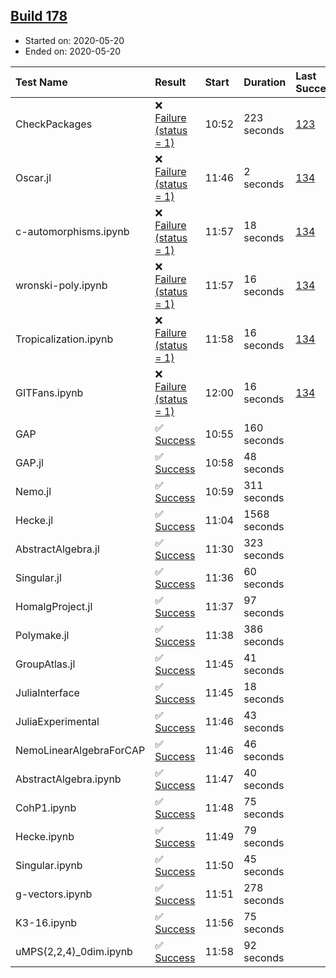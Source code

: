 ## [Build 178](https://oscarci.mathematik.uni-kl.de/job/oscar-stable/178/)

* Started on: 2020-05-20
* Ended on: 2020-05-20

| Test Name    | Result | Start | Duration | Last Success | First Failure |
|:-------------|:-------|:------|:---------|:-------------|:--------------|
| CheckPackages | ❌ [Failure (status = 1)](https://oscarci.mathematik.uni-kl.de/job/oscar-stable/178/artifact/logs/build-178/CheckPackages.log) | 10:52 | 223 seconds | [123](https://oscarci.mathematik.uni-kl.de/job/oscar-stable/123/) | [124](https://oscarci.mathematik.uni-kl.de/job/oscar-stable/124/) |
| Oscar.jl | ❌ [Failure (status = 1)](https://oscarci.mathematik.uni-kl.de/job/oscar-stable/178/artifact/logs/build-178/Oscar.jl.log) | 11:46 | 2 seconds | [134](https://oscarci.mathematik.uni-kl.de/job/oscar-stable/134/) | [177](https://oscarci.mathematik.uni-kl.de/job/oscar-stable/177/) |
| c-automorphisms.ipynb | ❌ [Failure (status = 1)](https://oscarci.mathematik.uni-kl.de/job/oscar-stable/178/artifact/logs/build-178/c-automorphisms.ipynb.log) | 11:57 | 18 seconds | [134](https://oscarci.mathematik.uni-kl.de/job/oscar-stable/134/) | [177](https://oscarci.mathematik.uni-kl.de/job/oscar-stable/177/) |
| wronski-poly.ipynb | ❌ [Failure (status = 1)](https://oscarci.mathematik.uni-kl.de/job/oscar-stable/178/artifact/logs/build-178/wronski-poly.ipynb.log) | 11:57 | 16 seconds | [134](https://oscarci.mathematik.uni-kl.de/job/oscar-stable/134/) | [177](https://oscarci.mathematik.uni-kl.de/job/oscar-stable/177/) |
| Tropicalization.ipynb | ❌ [Failure (status = 1)](https://oscarci.mathematik.uni-kl.de/job/oscar-stable/178/artifact/logs/build-178/Tropicalization.ipynb.log) | 11:58 | 16 seconds | [134](https://oscarci.mathematik.uni-kl.de/job/oscar-stable/134/) | [177](https://oscarci.mathematik.uni-kl.de/job/oscar-stable/177/) |
| GITFans.ipynb | ❌ [Failure (status = 1)](https://oscarci.mathematik.uni-kl.de/job/oscar-stable/178/artifact/logs/build-178/GITFans.ipynb.log) | 12:00 | 16 seconds | [134](https://oscarci.mathematik.uni-kl.de/job/oscar-stable/134/) | [177](https://oscarci.mathematik.uni-kl.de/job/oscar-stable/177/) |
| GAP | ✅ [Success](https://oscarci.mathematik.uni-kl.de/job/oscar-stable/178/artifact/logs/build-178/GAP.log) | 10:55 | 160 seconds |  |  |
| GAP.jl | ✅ [Success](https://oscarci.mathematik.uni-kl.de/job/oscar-stable/178/artifact/logs/build-178/GAP.jl.log) | 10:58 | 48 seconds |  |  |
| Nemo.jl | ✅ [Success](https://oscarci.mathematik.uni-kl.de/job/oscar-stable/178/artifact/logs/build-178/Nemo.jl.log) | 10:59 | 311 seconds |  |  |
| Hecke.jl | ✅ [Success](https://oscarci.mathematik.uni-kl.de/job/oscar-stable/178/artifact/logs/build-178/Hecke.jl.log) | 11:04 | 1568 seconds |  |  |
| AbstractAlgebra.jl | ✅ [Success](https://oscarci.mathematik.uni-kl.de/job/oscar-stable/178/artifact/logs/build-178/AbstractAlgebra.jl.log) | 11:30 | 323 seconds |  |  |
| Singular.jl | ✅ [Success](https://oscarci.mathematik.uni-kl.de/job/oscar-stable/178/artifact/logs/build-178/Singular.jl.log) | 11:36 | 60 seconds |  |  |
| HomalgProject.jl | ✅ [Success](https://oscarci.mathematik.uni-kl.de/job/oscar-stable/178/artifact/logs/build-178/HomalgProject.jl.log) | 11:37 | 97 seconds |  |  |
| Polymake.jl | ✅ [Success](https://oscarci.mathematik.uni-kl.de/job/oscar-stable/178/artifact/logs/build-178/Polymake.jl.log) | 11:38 | 386 seconds |  |  |
| GroupAtlas.jl | ✅ [Success](https://oscarci.mathematik.uni-kl.de/job/oscar-stable/178/artifact/logs/build-178/GroupAtlas.jl.log) | 11:45 | 41 seconds |  |  |
| JuliaInterface | ✅ [Success](https://oscarci.mathematik.uni-kl.de/job/oscar-stable/178/artifact/logs/build-178/JuliaInterface.log) | 11:45 | 18 seconds |  |  |
| JuliaExperimental | ✅ [Success](https://oscarci.mathematik.uni-kl.de/job/oscar-stable/178/artifact/logs/build-178/JuliaExperimental.log) | 11:46 | 43 seconds |  |  |
| NemoLinearAlgebraForCAP | ✅ [Success](https://oscarci.mathematik.uni-kl.de/job/oscar-stable/178/artifact/logs/build-178/NemoLinearAlgebraForCAP.log) | 11:46 | 46 seconds |  |  |
| AbstractAlgebra.ipynb | ✅ [Success](https://oscarci.mathematik.uni-kl.de/job/oscar-stable/178/artifact/logs/build-178/AbstractAlgebra.ipynb.log) | 11:47 | 40 seconds |  |  |
| CohP1.ipynb | ✅ [Success](https://oscarci.mathematik.uni-kl.de/job/oscar-stable/178/artifact/logs/build-178/CohP1.ipynb.log) | 11:48 | 75 seconds |  |  |
| Hecke.ipynb | ✅ [Success](https://oscarci.mathematik.uni-kl.de/job/oscar-stable/178/artifact/logs/build-178/Hecke.ipynb.log) | 11:49 | 79 seconds |  |  |
| Singular.ipynb | ✅ [Success](https://oscarci.mathematik.uni-kl.de/job/oscar-stable/178/artifact/logs/build-178/Singular.ipynb.log) | 11:50 | 45 seconds |  |  |
| g-vectors.ipynb | ✅ [Success](https://oscarci.mathematik.uni-kl.de/job/oscar-stable/178/artifact/logs/build-178/g-vectors.ipynb.log) | 11:51 | 278 seconds |  |  |
| K3-16.ipynb | ✅ [Success](https://oscarci.mathematik.uni-kl.de/job/oscar-stable/178/artifact/logs/build-178/K3-16.ipynb.log) | 11:56 | 75 seconds |  |  |
| uMPS(2,2,4)_0dim.ipynb | ✅ [Success](https://oscarci.mathematik.uni-kl.de/job/oscar-stable/178/artifact/logs/build-178/uMPS-2-2-4-_0dim.ipynb.log) | 11:58 | 92 seconds |  |  |

